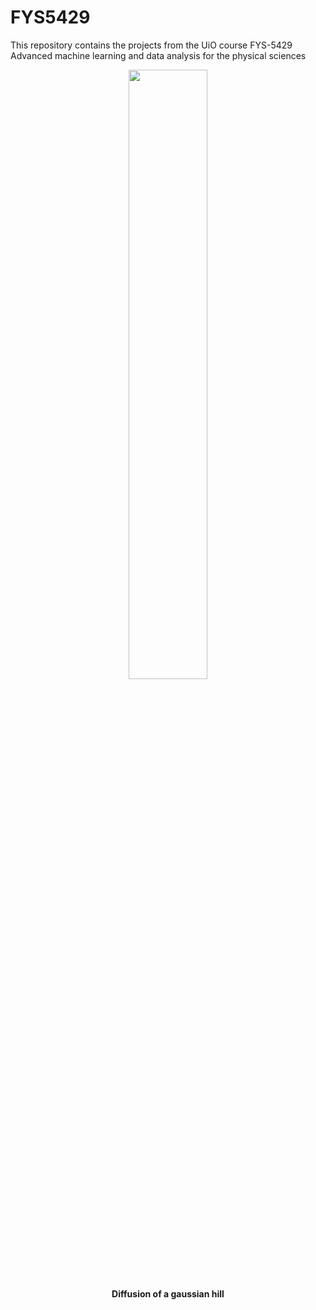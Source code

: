 # FYS5429
This repository contains the projects from the UiO course FYS-5429 Advanced machine learning and data analysis for the physical sciences

<p align="center">
  <img src="https://github.com/Odin107/FYS5429/raw/main/Project_1_and_2/figures/Diffusion/u_time.gif"  height="50%" width="50%">
  <br>
  <b>Diffusion of a gaussian hill</b>
</p>


